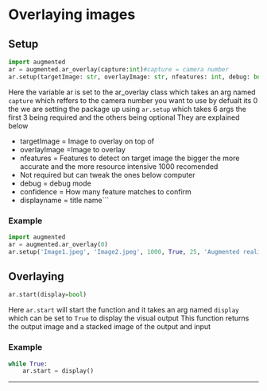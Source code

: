 # Overlaying images

## Setup
```py
import augmented
ar = augmented.ar_overlay(capture:int)#capture = camera number
ar.setup(targetImage: str, overlayImage: str, nfeatures: int, debug: bool=True, confidence: int=25, displayName: str="Augmented by sarang")
```
Here the variable ar is set to the ar_overlay class which takes an arg named `capture` which reffers to the camera number you want to use by defualt its 0
the we are setting the package up using  `ar.setup` which takes 6 args the first 3 being required and the others being optional 
They are explained below
- targetImage = Image to overlay on top of
- overlayImage =Image to overlay
- nfeatures = Features to detect on target image the bigger the more accurate and the more resource intensive 1000 recomended
- Not required but can tweak the ones below computer
- debug = debug mode
- confidence = How many feature matches to confirm
- displayname = title name```

### Example
```py
import augmented
ar = augmented.ar_overlay(0)
ar.setup('Image1.jpeg', 'Image2.jpeg', 1000, True, 25, 'Augmented reality by sarang')
```

## Overlaying
```py
ar.start(display=bool)
```
Here `ar.start` will start the function and it takes an arg named `display` which can be set to `True` to display the visual output 
This function returns the output image and a stacked image of the output and input

### Example
```py
while True:
    ar.start = display()
```
-------------------------------